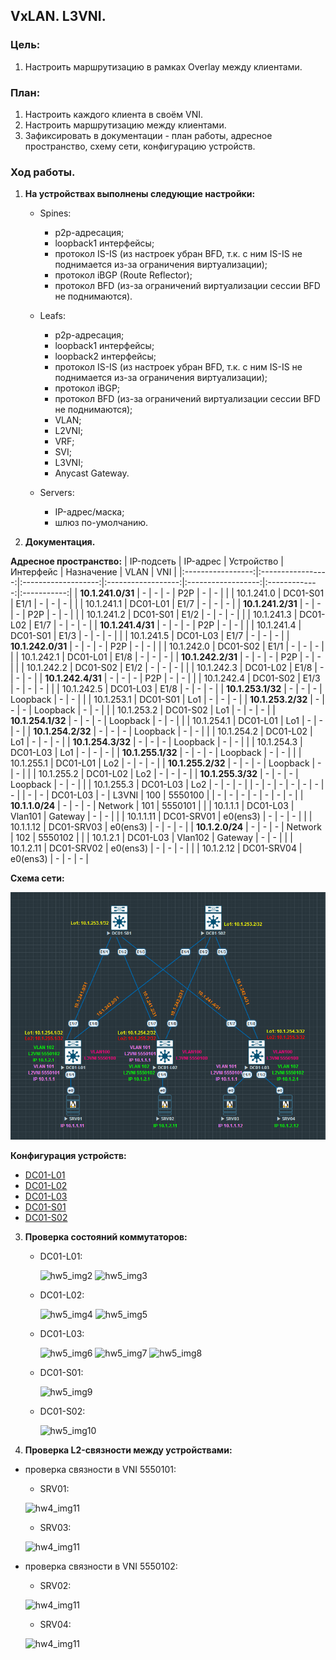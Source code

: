 ## **VxLAN. L3VNI.**

### **Цель:**

 1) Настроить маршрутизацию в рамках Overlay между клиентами.

 ### **План:**

1) Настроить каждого клиента в своём VNI.
2) Настроить маршрутизацию между клиентами.
3) Зафиксировать в документации - план работы, адресное пространство, схему сети, конфигурацию устройств.

### **Ход работы.**

1) **На устройствах выполнены следующие настройки:**
    
    - Spines:
        * p2p-адресация;
        * loopback1 интерфейсы;
        * протокол IS-IS (из настроек убран BFD, т.к. с ним IS-IS не поднимается из-за ограничения виртуализации);
        * протокол iBGP (Route Reflector);
        * протокол BFD (из-за ограничений виртуализации сессии BFD не поднимаются).
    
    - Leafs:
        * p2p-адресация;
        * loopback1 интерфейсы;
        * loopback2 интерфейсы;
        * протокол IS-IS (из настроек убран BFD, т.к. с ним IS-IS не поднимается из-за ограничения виртуализации);
        * протокол iBGP;
        * протокол BFD (из-за ограничений виртуализации сессии BFD не поднимаются);
        * VLAN;
        * L2VNI;
        * VRF;
        * SVI;
        * L3VNI;
        * Anycast Gateway.

    - Servers:
      * IP-адрес/маска;
      * шлюз по-умолчанию.


2) **Документация.**

 **Адресное пространство:**
|    IP-подсеть     |      IP-адрес     |      Устройство     |     Интерфейс      |     Назначение     |     VLAN      |     VNI     |
|:-----------------:|:-----------------:|:-------------------:|:------------------:|:------------------:|:-------------:|:-----------:|
| **10.1.241.0/31** |         -         |          -          |          -         |         P2P        |       -       |      -      |
|                   |    10.1.241.0     |      DC01-S01       |        E1/1        |          -         |       -       |      -      |
|                   |    10.1.241.1     |      DC01-L01       |        E1/7        |          -         |       -       |      -      |
| **10.1.241.2/31** |         -         |          -          |          -         |         P2P        |       -       |      -      |
|                   |    10.1.241.2     |      DC01-S01       |        E1/2        |          -         |       -       |      -      |
|                   |    10.1.241.3     |      DC01-L02       |        E1/7        |          -         |       -       |      -      |
| **10.1.241.4/31** |         -         |          -          |          -         |         P2P        |       -       |      -      |
|                   |    10.1.241.4     |      DC01-S01       |        E1/3        |          -         |       -       |      -      |
|                   |    10.1.241.5     |      DC01-L03       |        E1/7        |          -         |       -       |      -      |
| **10.1.242.0/31** |         -         |          -          |          -         |         P2P        |       -       |      -      |
|                   |    10.1.242.0     |      DC01-S02       |        E1/1        |          -         |       -       |      -      |
|                   |    10.1.242.1     |      DC01-L01       |        E1/8        |          -         |       -       |      -      |
| **10.1.242.2/31** |         -         |          -          |          -         |         P2P        |       -       |      -      |
|                   |    10.1.242.2     |      DC01-S02       |        E1/2        |          -         |       -       |      -      |
|                   |    10.1.242.3     |      DC01-L02       |        E1/8        |          -         |       -       |      -      |
| **10.1.242.4/31** |         -         |          -          |          -         |         P2P        |       -       |      -      |
|                   |    10.1.242.4     |      DC01-S02       |        E1/3        |          -         |       -       |      -      |
|                   |    10.1.242.5     |      DC01-L03       |        E1/8        |          -         |       -       |      -      |
| **10.1.253.1/32** |         -         |          -          |         -          |       Loopback     |       -       |      -      |
|                   |    10.1.253.1     |      DC01-S01       |        Lo1         |          -         |       -       |      -      |
| **10.1.253.2/32** |         -         |          -          |         -          |       Loopback     |       -       |      -      |
|                   |    10.1.253.2     |      DC01-S02       |        Lo1         |          -         |       -       |      -      |
| **10.1.254.1/32** |         -         |          -          |         -          |       Loopback     |       -       |      -      |
|                   |    10.1.254.1     |      DC01-L01       |        Lo1         |          -         |       -       |      -      |
| **10.1.254.2/32** |         -         |          -          |         -          |       Loopback     |       -       |      -      |
|                   |    10.1.254.2     |      DC01-L02       |        Lo1         |          -         |       -       |      -      |
| **10.1.254.3/32** |         -         |          -          |         -          |       Loopback     |       -       |      -      |
|                   |    10.1.254.3     |      DC01-L03       |        Lo1         |          -         |       -       |      -      |
| **10.1.255.1/32** |         -         |          -          |         -          |       Loopback     |       -       |      -      |
|                   |    10.1.255.1     |      DC01-L01       |        Lo2         |          -         |       -       |      -      |
| **10.1.255.2/32** |         -         |          -          |         -          |       Loopback     |       -       |      -      |
|                   |    10.1.255.2     |      DC01-L02       |        Lo2         |          -         |       -       |      -      |
| **10.1.255.3/32** |         -         |          -          |         -          |       Loopback     |       -       |      -      |
|                   |    10.1.255.3     |      DC01-L03       |        Lo2         |          -         |       -       |      -      |
|          -        |         -         |          -          |         -          |          -         |       -       |      -      |
|          -        |         -         |      DC01-L03       |         -          |        L3VNI       |      100      |   5550100   |
|          -        |         -         |          -          |         -          |          -         |       -       |      -      |
|  **10.1.1.0/24**  |         -         |          -          |         -          |       Network      |      101      |   5550101   |
|                   |    10.1.1.1       |      DC01-L03       |      Vlan101       |       Gateway      |       -       |      -      |
|                   |    10.1.1.11      |     DC01-SRV01      |      e0(ens3)      |          -         |       -       |      -      |
|                   |    10.1.1.12      |     DC01-SRV03      |      e0(ens3)      |          -         |       -       |      -      |
|  **10.1.2.0/24**  |         -         |          -          |         -          |       Network      |      102      |   5550102   |
|                   |    10.1.2.1       |      DC01-L03       |      Vlan102       |       Gateway      |       -       |      -      |
|                   |    10.1.2.11      |     DC01-SRV02      |      e0(ens3)      |          -         |       -       |      -      |
|                   |    10.1.2.12      |     DC01-SRV04      |      e0(ens3)      |          -         |       -       |      -      |

**Схема сети:**

![hw6_img1](attach/HW6_topology.png)


**Конфигурация устройств:**

* [DC01-L01](attach/DC01-L01.conf)
* [DC01-L02](attach/DC01-L02.conf)
* [DC01-L03](attach/DC01-L03.conf)
* [DC01-S01](attach/DC01-S01.conf)
* [DC01-S02](attach/DC01-S02.conf)


3) **Проверка состояний коммутаторов:**

    - DC01-L01:

        ![hw5_img2](attach/L01_bgp_nve.png)
        ![hw5_img3](attach/L01_mac.png)

    - DC01-L02:

        ![hw5_img4](attach/L02_bgp_nve.png)
        ![hw5_img5](attach/L02_mac.png)

    - DC01-L03:

        ![hw5_img6](attach/L03_bgp_nve1.png)
        ![hw5_img7](attach/L03_bgp_nve2.png)
        ![hw5_img8](attach/L03_mac.png)

    - DC01-S01:

        ![hw5_img9](attach/S01_bgp.png)

    - DC01-S02:

        ![hw5_img10](attach/S02_bgp.png)


4) **Проверка L2-связности между устройствами:**

 - проверка связности в VNI 5550101:
    *  SRV01:

    ![hw4_img11](attach/SRV01_ping.png)

    *  SRV03:

    ![hw4_img11](attach/SRV03_ping.png)

- проверка связности в VNI 5550102:
    *  SRV02:

    ![hw4_img11](attach/SRV02_ping.png)

    *  SRV04:

    ![hw4_img11](attach/SRV04_ping.png)
